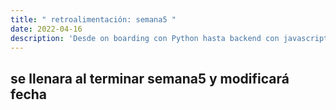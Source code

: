 ```yaml
---
title: " retroalimentación: semana5 "
date: 2022-04-16
description: 'Desde on boarding con Python hasta backend con javascript (NodeJS)'
---
```



## se llenara al terminar semana5 y modificará fecha
